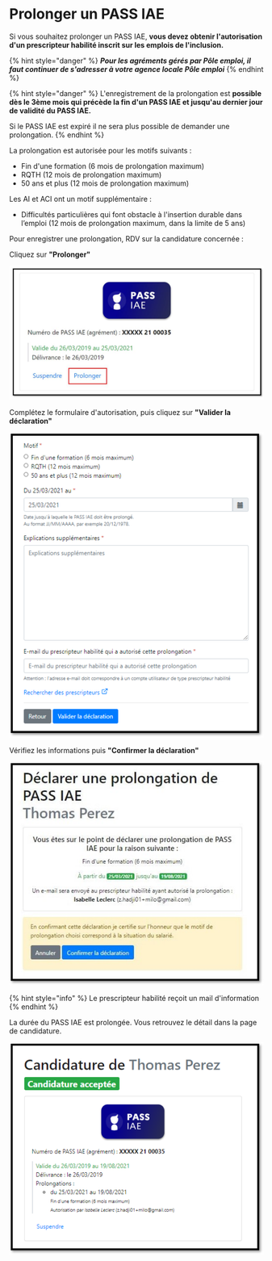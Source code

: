 # Prolonger un PASS IAE

Si vous souhaitez prolonger un PASS IAE, **vous devez obtenir l'autorisation d'un prescripteur habilité inscrit sur les emplois de l'inclusion.**

{% hint style="danger" %}
_**Pour les agréments gérés par Pôle emploi, il faut continuer de s'adresser à votre agence locale Pôle emploi**_
{% endhint %}

{% hint style="danger" %}
L'enregistrement de la prolongation est **possible dès le 3ème mois qui précède la fin d'un PASS IAE et jusqu'au dernier jour de validité du PASS IAE.** 

Si le PASS IAE est expiré il ne sera plus possible de demander une prolongation.
{% endhint %}

La prolongation est autorisée pour les motifs suivants : 

* Fin d'une formation \(6 mois de prolongation maximum\) 
* RQTH \(12 mois de prolongation maximum\) 
* 50 ans et plus \(12 mois de prolongation maximum\) 

Les AI et ACI ont un motif supplémentaire : 

* Difficultés particulières qui font obstacle à l'insertion durable dans l’emploi \(12 mois de prolongation maximum, dans la limite de 5 ans\)

Pour enregistrer une prolongation, RDV sur la candidature concernée :

Cliquez sur **"Prolonger"**

![](../.gitbook/assets/prolongation1.jpg)

Complétez le formulaire d'autorisation, puis cliquez sur **"Valider la déclaration"**

![](../.gitbook/assets/prolongation2.png)

Vérifiez les informations puis **"Confirmer la déclaration"**

![](../.gitbook/assets/prolongation-3.jpg)

{% hint style="info" %}
Le prescripteur habilité reçoit un mail d'information
{% endhint %}

La durée du PASS IAE est prolongée. Vous retrouvez le détail dans la page de candidature.

![](../.gitbook/assets/prolongation-4.jpg.png)

